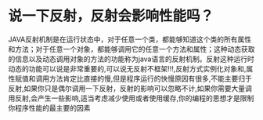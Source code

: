 # 说一下反射，反射会影响性能吗？

JAVA反射机制是在运行状态中，对于任意一个类，都能够知道这个类的所有属性和方法；对于任意一个对象，都能够调用它的任意一个方法和属性；这种动态获取的信息以及动态调用对象的方法的功能称为java语言的反射机制。反射这种运行时动态的功能可以说是非常重要的,可以说无反射不框架!!!,反射方式实例化对象和,属性赋值和调用方法肯定比直接的慢,但是程序运行的快慢原因有很多,不能主要归于反射,如果你只是偶尔调用一下反射，反射的影响可以忽略不计,如果你需要大量调用反射,会产生一些影响,适当考虑减少使用或者使用缓存,你的编程的思想才是限制你程序性能的最主要的因素